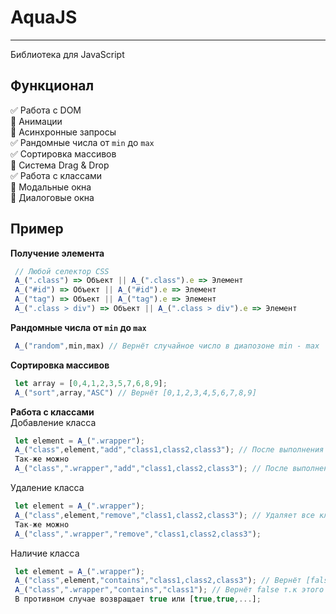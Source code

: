 # AquaJS
___________
Библиотека для JavaScript

Функционал
-----------
:white_check_mark: Работа с DOM    
:black_square_button: Анимации    
:black_square_button: Асинхронные запросы      
:white_check_mark: Рандомные числа от `min` до `max`      
:white_check_mark: Сортировка массивов    
:black_square_button: Система Drag & Drop    
:white_check_mark: Работа с классами    
:black_square_button: Модальные окна    
:black_square_button: Диалоговые окна    

Пример
-----------

**Получение элемента**
```js
 // Любой селектор CSS
 A_(".class") => Объект || A_(".class").e => Элемент
 A_("#id") => Объект || A_("#id").e => Элемент    
 A_("tag") => Объект || A_("tag").e => Элемент    
 A_(".class > div") => Объект || A_(".class > div").e => Элемент
```
    
**Рандомные числа от `min` до `max`**
```js
 A_("random",min,max) // Вернёт случайное число в диапозоне min - max
```

**Сортировка массивов**
```js
 let array = [0,4,1,2,3,5,7,6,8,9];
 A_("sort",array,"ASC") // Вернёт [0,1,2,3,4,5,6,7,8,9]
```

**Работа с классами**    
Добавление класса    
```js
 let element = A_(".wrapper");
 A_("class",element,"add","class1,class2,class3"); // После выполнения элемент будет таким <div class="wrapper class1 class2 class3"> </div>
 Так-же можно
 A_("class",".wrapper","add","class1,class2,class3"); // После выполнения элемент будет таким <div class="wrapper class1 class2 class3"> </div>
```
Удаление класса
```js
 let element = A_(".wrapper");
 A_("class",element,"remove","class1,class2,class3"); // Удаляет все классы переданные через запятую
 Так-же можно
 A_("class",".wrapper","remove","class1,class2,class3");
```
Наличие класса
```js
 let element = A_(".wrapper");
 A_("class",element,"contains","class1,class2,class3"); // Вернёт [false,false,false] т.к этих классов у элемента нет.
 A_("class",".wrapper","contains","class1"); // Вернёт false т.к этого класса у элемента нет.
 В противном случае возвращает true или [true,true,...];
```
